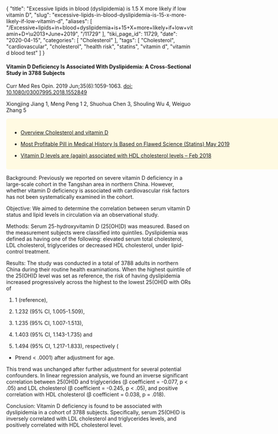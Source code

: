 {
    "title": "Excessive lipids in blood (dyslipidemia) is 1.5 X more likely if low vitamin D",
    "slug": "excessive-lipids-in-blood-dyslipidemia-is-15-x-more-likely-if-low-vitamin-d",
    "aliases": [
        "/Excessive+lipids+in+blood+dyslipidemia+is+15+X+more+likely+if+low+vitamin+D+\u2013+June+2019",
        "/11729"
    ],
    "tiki_page_id": 11729,
    "date": "2020-04-15",
    "categories": [
        "Cholesterol"
    ],
    "tags": [
        "Cholesterol",
        "cardiovascular",
        "cholesterol",
        "health risk",
        "statins",
        "vitamin d",
        "vitamin d blood test"
    ]
}


#### Vitamin D Deficiency Is Associated With Dyslipidemia: A Cross-Sectional Study in 3788 Subjects

Curr Med Res Opin. 2019 Jun;35(6):1059-1063. [doi: 10.1080/03007995.2018.1552849](https://doi.org/10.1080/03007995.2018.1552849)

Xiongjing Jiang 1, Meng Peng 1 2, Shuohua Chen 3, Shouling Wu 4, Weiguo Zhang 5

<div class="border" style="background-color:#FFFAE2;padding:15px;margin:10px 0;border-radius:5px;width:800px">

* [Overview Cholesterol and vitamin D](/posts/overview-cholesterol-and-vitamin-d)

* [Most Profitable Pill in Medical History Is Based on Flawed Science (Statins) May 2019](/posts/most-profitable-pill-in-medical-history-is-based-on-flawed-science-statins)

* [Vitamin D levels are (again) associated with HDL cholesterol levels – Feb 2018](/posts/vitamin-d-levels-are-again-associated-with-hdl-cholesterol-levels)

</div>

Background: Previously we reported on severe vitamin D deficiency in a large-scale cohort in the Tangshan area in northern China. However, whether vitamin D deficiency is associated with cardiovascular risk factors has not been systematically examined in the cohort.

Objective: We aimed to determine the correlation between serum vitamin D status and lipid levels in circulation via an observational study.

Methods: Serum 25-hydroxyvitamin D (25<span>[OH]</span>D) was measured. Based on the measurement subjects were classified into quintiles. Dyslipidemia was defined as having one of the following: elevated serum total cholesterol, LDL cholesterol, triglycerides or decreased HDL cholesterol, under lipid-control treatment.

Results: The study was conducted in a total of 3788 adults in northern China during their routine health examinations. When the highest quintile of the 25(OH)D level was set as reference, the risk of having dyslipidemia increased progressively across the highest to the lowest 25(OH)D with ORs of 

1. 1 (reference), 

1. 1.232 (95% CI, 1.005-1.509), 

1. 1.235 (95% CI, 1.007-1.513), 

1. 1.403 (95% CI, 1.143-1.735) and 

1. 1.494 (95% CI, 1.217-1.833), respectively (

* Ptrend < .0001) after adjustment for age. 

This trend was unchanged after further adjustment for several potential confounders. In linear regression analysis, we found an inverse significant correlation between 25(OH)D and triglycerides (β coefficient = -0.077, p < .05) and LDL cholesterol (β coefficient = -0.245, p < .05), and positive correlation with HDL cholesterol (β coefficient = 0.038, p = .018).

Conclusion: Vitamin D deficiency is found to be associated with dyslipidemia in a cohort of 3788 subjects. Specifically, serum 25(OH)D is inversely correlated with LDL cholesterol and triglycerides levels, and positively correlated with HDL cholesterol level.
